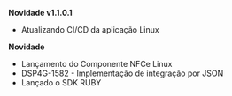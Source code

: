 
**Novidade v1.1.0.1**
- Atualizando CI/CD da aplicação Linux

**Novidade**
- Lançamento do Componente NFCe Linux
- DSP4G-1582 - Implementação de integração por JSON
- Lançado o SDK RUBY



